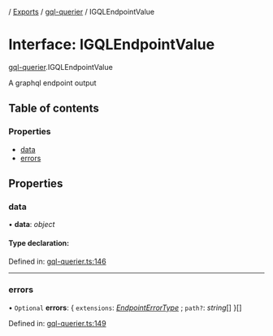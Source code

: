 [](../README.md) / [Exports](../modules.md) / [gql-querier](../modules/gql_querier.md) / IGQLEndpointValue

# Interface: IGQLEndpointValue

[gql-querier](../modules/gql_querier.md).IGQLEndpointValue

A graphql endpoint output

## Table of contents

### Properties

- [data](gql_querier.igqlendpointvalue.md#data)
- [errors](gql_querier.igqlendpointvalue.md#errors)

## Properties

### data

• **data**: *object*

#### Type declaration:

Defined in: [gql-querier.ts:146](https://github.com/onzag/itemize/blob/3efa2a4a/gql-querier.ts#L146)

___

### errors

• `Optional` **errors**: { `extensions`: [*EndpointErrorType*](../modules/base_errors.md#endpointerrortype) ; `path?`: *string*[]  }[]

Defined in: [gql-querier.ts:149](https://github.com/onzag/itemize/blob/3efa2a4a/gql-querier.ts#L149)
